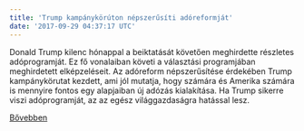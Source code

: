 ```yaml
---
title: 'Trump kampánykörúton népszerűsíti adóreformját'
date: '2017-09-29 04:37:17 UTC'
---
```


Donald Trump kilenc hónappal a beiktatását követően meghirdette részletes adóprogramját. Ez fő vonalaiban követi a választási programjában meghirdetett elképzeléseit. Az adóreform népszerűsítése érdekében Trump kampánykörutat kezdett, ami jól mutatja, hogy számára és Amerika számára is mennyire fontos egy alapjaiban új adózás kialakítása. Ha Trump sikerre viszi adóprogramját, az az egész világgazdaságra hatással lesz.


[Bővebben](http://ift.tt/2xPMYhd)
